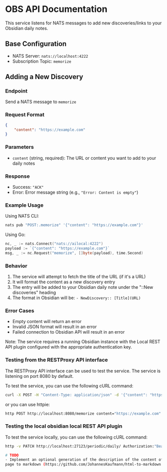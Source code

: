 # OBS API Documentation

This service listens for NATS messages to add new discoveries/links to your Obsidian daily notes.

## Base Configuration
- NATS Server: `nats://localhost:4222`
- Subscription Topic: `memorize`

## Adding a New Discovery

### Endpoint
Send a NATS message to `memorize`

### Request Format
```json
{
    "content": "https://example.com"
}
```

### Parameters
- `content` (string, required): The URL or content you want to add to your daily notes

### Response
- Success: `"ACK"`
- Error: Error message string (e.g., `"Error: Content is empty"`)

### Example Usage

Using NATS CLI:
```bash
nats pub "POST:.memorize" '{"content": "https://example.com"}'
```

Using Go:
```go
nc, _ := nats.Connect("nats://ailocal:4222")
payload := `{"content": "https://example.com"}`
msg, _ := nc.Request("memorize", []byte(payload), time.Second)
```

### Behavior
1. The service will attempt to fetch the title of the URL (if it's a URL)
2. It will format the content as a new discovery entry
3. The entry will be added to your Obsidian daily note under the "::New discoveries" heading
4. The format in Obsidian will be: `- NewDiscovery:: [Title](URL)`

### Error Cases
- Empty content will return an error
- Invalid JSON format will result in an error
- Failed connection to Obsidian API will result in an error

Note: The service requires a running Obsidian instance with the Local REST API plugin configured with the appropriate authentication key.

### Testing from the RESTProxy API interface
The RESTProxy API interface can be used to test the service. The service is listening on port 8080 by default.

To test the service, you can use the following cURL command:
```bash
curl -X POST -H "Content-Type: application/json" -d '{"content": "https://example.com"}' http://localhost:8080/memorize
```

or you can use httpie:
```bash
http POST http://localhost:8080/memorize content="https://example.com"
```

### Testing the local obsidian local REST API plugin
To test the service locally, you can use the following cURL command:
```bash
http -v PATCH http://localhost:27123/periodic/daily/ Authorization:"Bearer xxxxxxxxxxxxxxxxxxxx" Content-Type:text/markdown Content-Insertion-Position:end 'Heading:New discoveries' --raw="coucou2"

# TODO
- Implement an optional generation of the description of the content of the URL using an LLM after converting the
page to markdown (https://github.com/JohannesKaufmann/html-to-markdown for example)
